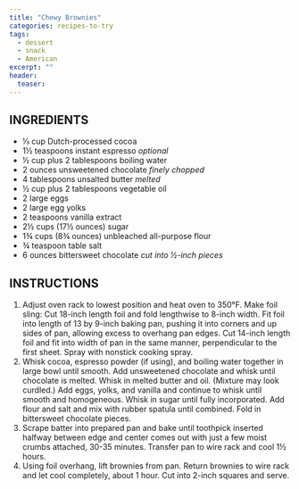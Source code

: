```yaml
---
title: "Chewy Brownies"
categories: recipes-to-try
tags: 
  - dessert
  - snack
  - American
excerpt: ""
header:
  teaser: 
---
```


## INGREDIENTS
* ⅓ cup Dutch-processed cocoa
* 1½ teaspoons instant espresso *optional*
* ½ cup plus 2 tablespoons boiling water
* 2 ounces unsweetened chocolate *finely chopped*
* 4 tablespoons unsalted butter *melted*
* ½ cup plus 2 tablespoons vegetable oil
* 2 large eggs
* 2 large egg yolks
* 2 teaspoons vanilla extract
* 2½ cups (17½ ounces) sugar
* 1¾ cups (8¾ ounces) unbleached all-purpose flour
* ¾ teaspoon table salt
* 6 ounces bittersweet chocolate *cut into ½-inch pieces*

## INSTRUCTIONS
1. Adjust oven rack to lowest position and heat oven to 350°F. Make foil sling: Cut 18-inch length foil and fold lengthwise to 8-inch width. Fit foil into length of 13 by 9-inch baking pan, pushing it into corners and up sides of pan, allowing excess to overhang pan edges. Cut 14-inch length foil and fit into width of pan in the same manner, perpendicular to the first sheet. Spray with nonstick cooking spray.
2. Whisk cocoa, espresso powder (if using), and boiling water together in large bowl until smooth. Add unsweetened chocolate and whisk until chocolate is melted. Whisk in melted butter and oil. (Mixture may look curdled.) Add eggs, yolks, and vanilla and continue to whisk until smooth and homogeneous. Whisk in sugar until fully incorporated. Add flour and salt and mix with rubber spatula until combined. Fold in bittersweet chocolate pieces.
3. Scrape batter into prepared pan and bake until toothpick inserted halfway between edge and center comes out with just a few moist crumbs attached, 30-35 minutes. Transfer pan to wire rack and cool 1½ hours.
4. Using foil overhang, lift brownies from pan. Return brownies to wire rack and let cool completely, about 1 hour. Cut into 2-inch squares and serve.
